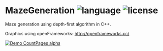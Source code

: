 # MazeGeneration ![language](https://img.shields.io/badge/language-C++-orange) ![license](https://img.shields.io/badge/license-MIT-brightgreen)
Maze generation using depth-first algorithm in C++.

Graphics using openFrameworks:
http://openframeworks.cc/

[![Demo CountPages alpha](https://img.youtube.com/vi/55SUVPaRsgM/0.jpg)](https://youtu.be/55SUVPaRsgM)
